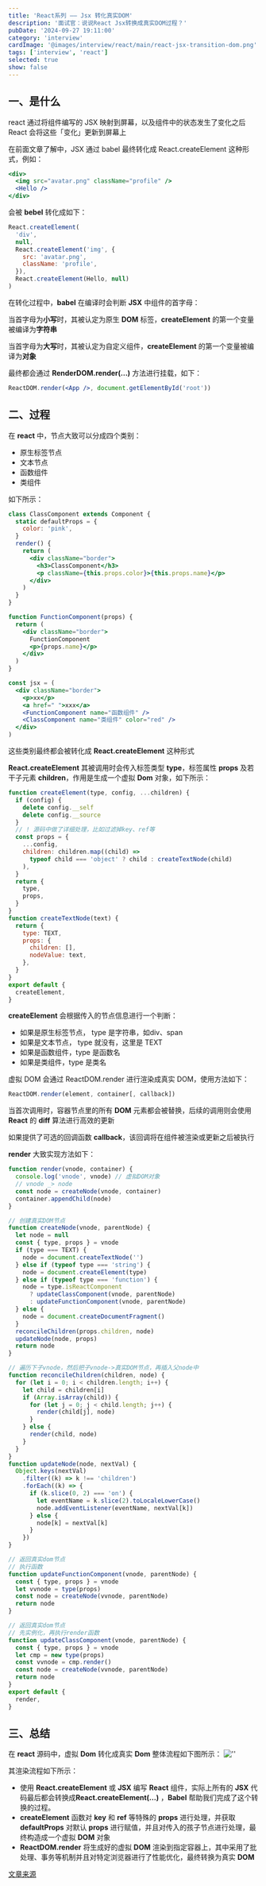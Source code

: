 ```yaml
---
title: 'React系列 —— Jsx 转化真实DOM'
description: '面试官：说说React Jsx转换成真实DOM过程？'
pubDate: '2024-09-27 19:11:00'
category: 'interview'
cardImage: '@images/interview/react/main/react-jsx-transition-dom.png'
tags: ['interview', 'react']
selected: true
show: false
---
```


## 一、是什么

react 通过将组件编写的 JSX 映射到屏幕，以及组件中的状态发生了变化之后 React 会将这些「变化」更新到屏幕上

在前面文章了解中，JSX 通过 babel 最终转化成 React.createElement 这种形式，例如：

```jsx
<div>
  <img src="avatar.png" className="profile" />
  <Hello />
</div>
```

会被 **bebel** 转化成如下：

```jsx
React.createElement(
  'div',
  null,
  React.createElement('img', {
    src: 'avatar.png',
    className: 'profile',
  }),
  React.createElement(Hello, null)
)
```

在转化过程中，**babel** 在编译时会判断 **JSX** 中组件的首字母：

当首字母为**小写**时，其被认定为原生 **DOM** 标签，**createElement** 的第一个变量被编译为**字符串**

当首字母为**大写**时，其被认定为自定义组件，**createElement** 的第一个变量被编译为**对象**

最终都会通过 **RenderDOM.render(...)** 方法进行挂载，如下：

```jsx
ReactDOM.render(<App />, document.getElementById('root'))
```

## 二、过程

在 **react** 中，节点大致可以分成四个类别：

- 原生标签节点
- 文本节点
- 函数组件
- 类组件

如下所示：

```jsx
class ClassComponent extends Component {
  static defaultProps = {
    color: 'pink',
  }
  render() {
    return (
      <div className="border">
        <h3>ClassComponent</h3>
        <p className={this.props.color}>{this.props.name}</p>
      </div>
    )
  }
}

function FunctionComponent(props) {
  return (
    <div className="border">
      FunctionComponent
      <p>{props.name}</p>
    </div>
  )
}

const jsx = (
  <div className="border">
    <p>xx</p>
    <a href=" ">xxx</a>
    <FunctionComponent name="函数组件" />
    <ClassComponent name="类组件" color="red" />
  </div>
)
```

这些类别最终都会被转化成 **React.createElement** 这种形式

**React.createElement** 其被调用时会传⼊标签类型 **type**，标签属性 **props** 及若干子元素 **children**，作用是生成一个虚拟 **Dom** 对象，如下所示：

```js
function createElement(type, config, ...children) {
  if (config) {
    delete config.__self
    delete config.__source
  }
  // ! 源码中做了详细处理，⽐如过滤掉key、ref等
  const props = {
    ...config,
    children: children.map((child) =>
      typeof child === 'object' ? child : createTextNode(child)
    ),
  }
  return {
    type,
    props,
  }
}
function createTextNode(text) {
  return {
    type: TEXT,
    props: {
      children: [],
      nodeValue: text,
    },
  }
}
export default {
  createElement,
}
```

**createElement** 会根据传入的节点信息进行一个判断：

- 如果是原生标签节点， type 是字符串，如div、span
- 如果是文本节点， type 就没有，这里是 TEXT
- 如果是函数组件，type 是函数名
- 如果是类组件，type 是类名

虚拟 DOM 会通过 ReactDOM.render 进行渲染成真实 DOM，使用方法如下：

```jsx
ReactDOM.render(element, container[, callback])
```

当首次调用时，容器节点里的所有 **DOM** 元素都会被替换，后续的调用则会使用 **React** 的 **diff** 算法进行高效的更新

如果提供了可选的回调函数 **callback**，该回调将在组件被渲染或更新之后被执行

**render** 大致实现方法如下：

```js
function render(vnode, container) {
  console.log('vnode', vnode) // 虚拟DOM对象
  // vnode _> node
  const node = createNode(vnode, container)
  container.appendChild(node)
}

// 创建真实DOM节点
function createNode(vnode, parentNode) {
  let node = null
  const { type, props } = vnode
  if (type === TEXT) {
    node = document.createTextNode('')
  } else if (typeof type === 'string') {
    node = document.createElement(type)
  } else if (typeof type === 'function') {
    node = type.isReactComponent
      ? updateClassComponent(vnode, parentNode)
      : updateFunctionComponent(vnode, parentNode)
  } else {
    node = document.createDocumentFragment()
  }
  reconcileChildren(props.children, node)
  updateNode(node, props)
  return node
}

// 遍历下子vnode，然后把子vnode->真实DOM节点，再插入父node中
function reconcileChildren(children, node) {
  for (let i = 0; i < children.length; i++) {
    let child = children[i]
    if (Array.isArray(child)) {
      for (let j = 0; j < child.length; j++) {
        render(child[j], node)
      }
    } else {
      render(child, node)
    }
  }
}
function updateNode(node, nextVal) {
  Object.keys(nextVal)
    .filter((k) => k !== 'children')
    .forEach((k) => {
      if (k.slice(0, 2) === 'on') {
        let eventName = k.slice(2).toLocaleLowerCase()
        node.addEventListener(eventName, nextVal[k])
      } else {
        node[k] = nextVal[k]
      }
    })
}

// 返回真实dom节点
// 执行函数
function updateFunctionComponent(vnode, parentNode) {
  const { type, props } = vnode
  let vvnode = type(props)
  const node = createNode(vvnode, parentNode)
  return node
}

// 返回真实dom节点
// 先实例化，再执行render函数
function updateClassComponent(vnode, parentNode) {
  const { type, props } = vnode
  let cmp = new type(props)
  const vvnode = cmp.render()
  const node = createNode(vvnode, parentNode)
  return node
}
export default {
  render,
}
```

## 三、总结

在 **react** 源码中，虚拟 **Dom** 转化成真实 **Dom** 整体流程如下图所示：
![''](@images/interview/react/react-jsx-transition-dom/image.png)

其渲染流程如下所示：

- 使用 **React.createElement** 或 **JSX** 编写 **React** 组件，实际上所有的 **JSX** 代码最后都会转换成**React.createElement(...)** ，**Babel** 帮助我们完成了这个转换的过程。
- **createElement** 函数对 **key** 和 **ref** 等特殊的 **props** 进行处理，并获取 **defaultProps** 对默认 **props** 进行赋值，并且对传入的孩子节点进行处理，最终构造成一个虚拟 **DOM** 对象
- **ReactDOM.render** 将生成好的虚拟 **DOM** 渲染到指定容器上，其中采用了批处理、事务等机制并且对特定浏览器进行了性能优化，最终转换为真实 **DOM**

[文章来源](https://vue3js.cn/interview/React/JSX%20to%20DOM.html)
